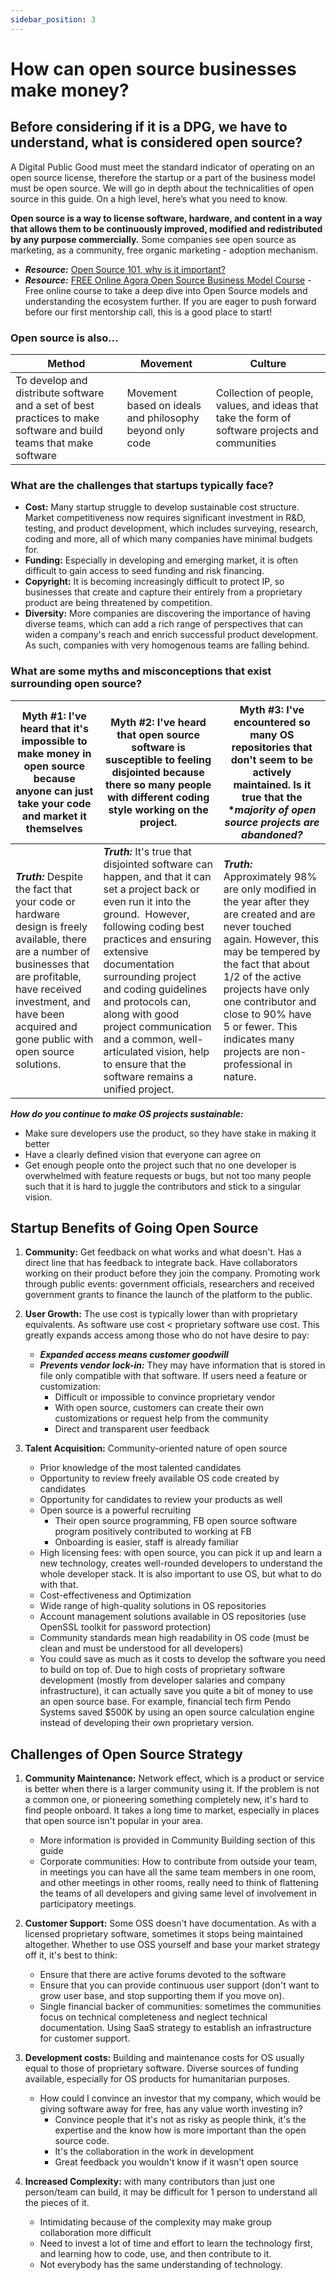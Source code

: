 ```yaml
---
sidebar_position: 3
---
```


# How can open source businesses make money?

## Before considering if it is a DPG, we have to understand, what is considered open source?

A Digital Public Good must meet the standard indicator of operating on an open source license, therefore the startup or a part of the business model must be open source. We will go in depth about the technicalities of open source in this guide. On a high level, here’s what you need to know.

**Open source is a way to license software, hardware, and content in a way that allows them to be continuously improved, modified and redistributed by any purpose commercially.**  Some companies see open source as marketing, as a community, free organic marketing - adoption mechanism.
* _**Resource:**_ [Open Source 101, why is it important?](https://docs.google.com/presentation/d/11TsgvcEFkr1V_mkekauvOdpMImYnZWMJsqN0X5-IC5I/edit)
* _**Resource:**_ [FREE Online Agora Open Source Business Model Course](https://agora.unicef.org/course/info.php?id=18096) -  Free online course to take a deep dive into Open Source models and understanding the ecosystem further. If you are eager to push forward before our first mentorship call, this is a good place to start!

### **Open source is also…**

**Method** | **Movement** |**Culture**
----------|--------------|------------
To develop and distribute software and a set of best practices to make software and build teams that make software | Movement based on ideals and philosophy beyond only code | Collection of people, values, and ideas that take the form of software projects and communities 

### What are the challenges that startups typically face?
- **Cost:** Many startup struggle to develop sustainable cost structure.  Market competitiveness now requires significant investment in R&D, testing, and product development, which includes surveying, research, coding and more, all of which many companies have minimal budgets for. 
- **Funding:** Especially in developing and emerging market, it is often difficult to gain access to seed funding and risk financing. 
- **Copyright:**  It is becoming increasingly difficult to protect IP, so businesses that create and capture their entirely from a proprietary product are being threatened by competition. 
- **Diversity:** More companies are discovering the importance of having diverse teams, which can add a rich range of perspectives that can widen a company's reach and enrich successful product development.  As such, companies with very homogenous teams are falling behind.

### What are some myths and misconceptions that exist surrounding open source?

**Myth #1:** I've heard that it's **impossible to make money in open source** because anyone can just take your code and market it themselves | **Myth #2:**  I've heard that **open source software is susceptible to feeling disjointed** because there so many people with different coding style working on the project. | **Myth #3:** I've encountered so many OS repositories that don't seem to be actively maintained.  Is it true that the **majority of open source projects are abandoned?*
----------------------------------------------------------------------------------------------------------------------------------------------|------------------------------------------------------------------------------------------------------------------------------------------------------------------------------|--------------------------------------------------------------------------------------------------------------------------------------------------------------------------
_**Truth:**_ Despite the fact that your code or hardware design is freely available, there are a number of businesses that are profitable, have received investment, and have been acquired and gone public with open source solutions. | _**Truth:**_ It's true that disjointed software can happen, and that it can set a project back or even run it into the ground.  However, following coding best practices and ensuring extensive documentation surrounding project and coding guidelines and protocols can, along with good project communication and a common, well-articulated vision, help to ensure that the software remains a unified project. | _**Truth:**_ Approximately 98% are only modified in the year after they are created and are never touched again.  However, this may be tempered by the fact that about 1/2 of the active projects have only one contributor and close to 90% have 5 or fewer.  This indicates many projects are non-professional in nature.

_**How do you continue to make OS projects sustainable:**_
- Make sure developers use the product, so they have stake in making it better 
- Have a clearly defined vision that everyone can agree on 
- Get enough people onto the project such that no one developer is overwhelmed with feature requests or bugs, but not too many people such that it is hard to juggle the contributors and stick to a singular vision. 

## Startup Benefits of Going Open Source

1. **Community:**  Get feedback on what works and what doesn't.  Has a direct line that has feedback to integrate back.  Have collaborators working on their product before they join the company.  Promoting work through public events: government officials, researchers and received government grants to finance the launch of the platform to the public. 

2. **User Growth:**  The use cost is typically lower than with proprietary equivalents.  As software use cost < proprietary software use cost.  This greatly expands access among those who do not have desire to pay: 
    - _**Expanded access means customer goodwill**_
    - _**Prevents vendor lock-in:**_  They may have information that is stored in file only compatible with that software.  If users need a feature or customization:
        - Difficult or impossible to convince proprietary vendor
        - With open source, customers can create their own customizations or request help from the community 
        - Direct and transparent user feedback

3. **Talent Acquisition:** Community-oriented nature of open source
    - Prior knowledge of the most talented candidates 
    - Opportunity to review freely available OS code created by candidates 
    - Opportunity for candidates to review your products as well 
    - Open source is a powerful recruiting 
        - Their open source programming, FB open source software program positively contributed to working at FB 
        - Onboarding is easier, staff is already familiar
    - High licensing fees:  with open source, you can pick it up and learn a new technology, creates well-rounded developers to understand the whole developer stack.  It is also important to use OS, but what to do with that. 
    - Cost-effectiveness and Optimization
    - Wide range of high-quality solutions in OS repositories 
    - Account management solutions available in OS repositories (use OpenSSL toolkit for password protection) 
    - Community standards mean high readability in OS code (must be clean and must be understood for all developers) 
    - You could save as much as it costs to develop the software you need to build on top of.  Due to high costs of proprietary software development (mostly from developer salaries and company infrastructure), it can actually save you quite a bit of money to use an open source base.  For example, financial tech firm Pendo Systems saved $500K by using an open source calculation engine instead of developing their own proprietary version.

## Challenges of Open Source Strategy

1. **Community Maintenance:**  Network effect, which is a product or service is better when there is a larger community using it.  If the problem is not a common one, or pioneering something completely new, it's hard to find people onboard.  It takes a long time to market, especially in places that open source isn't popular in your area. 
    - More information is provided in Community Building section of this guide
    - Corporate communities: How to contribute from outside your team, in meetings you can have all the same team members in one room, and other meetings in other rooms, really need to think of flattening the teams of all developers and giving same level of involvement in participatory meetings. 

2. **Customer Support:**  Some OSS doesn't have documentation.  As with a licensed proprietary software, sometimes it stops being maintained altogether.  Whether to use OSS yourself and base your market strategy off it, it's best to think:
    - Ensure that there are active forums devoted to the software 
    - Ensure that you can provide continuous user support (don't want to grow user base, and stop supporting them if you move on). 
    - Single financial backer of communities:  sometimes the communities focus on technical completeness and neglect technical documentation.   Using SaaS strategy to establish an infrastructure for customer support. 

3. **Development costs:** Building and maintenance costs for OS usually equal to those of proprietary software.  Diverse sources of funding available, especially for OS products for humanitarian purposes. 
    - How could I convince an investor that my company, which would be giving software away for free, has any value worth investing in?
        - Convince people that it's not as risky as people think, it's the expertise and the know how is more important than the open source code.  
        - It's the collaboration in the work in development 
        - Great feedback you wouldn't know if it wasn't open source

4. **Increased Complexity:** with many contributors than just one person/team can build, it may be difficult for 1 person to understand all the pieces of it.
    - Intimidating because of the complexity may make group collaboration more difficult
    - Need to invest a lot of time and effort to learn the technology first, and learning how to code, use, and then contribute to it.
    - Not everybody has the same understanding of technology.
